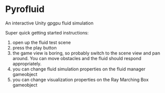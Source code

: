 Pyrofluid
=========

An interactive Unity gpgpu fluid simulation

Super quick getting started instructions:

1) open up the fluid test scene
2) press the play button
3) the game view is boring, so probably switch to the scene view and pan around. You can move obstacles and the fluid should respond appropriately.
4) you can change fluid simulation properties on the fluid manager gameobject
5) you can change visualization properties on the Ray Marching Box gameobject
